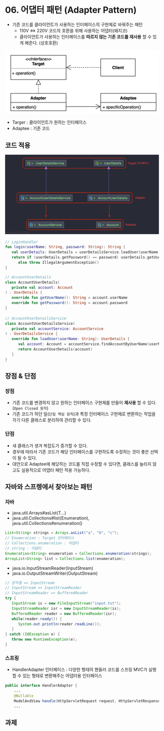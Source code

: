 # 06. 어댑터 패턴 (Adapter Pattern)
- 기존 코드를 클라이언트가 사용하는 인터페이스의 구현체로 바꿔주는 패턴
  - 110V <=> 220V 코드의 호환을 위해 사용하는 어댑터(돼지코)
  - 클라이언트가 사용하는 인터페이스를 **따르지 않는 기존 코드를 재사용** 할 수 있게 해준다. (상호호환)

![어댑터 패턴](./assets/adapter_pattern.png)

- Targer : 클라이언트가 원하는 인터페이스
- Adaptee : 기존 코드

## 코드 적용
![코드 적용](./assets/adapter_pattern_design.png)

```kotlin
// LoginHandler
fun login(userName: String, password: String): String {
   val userDetails: UserDetails = userDetailsService.loadUser(userName)
   return if (userDetails.getPassword() == password) userDetails.getUserName()
      else throw IllegalArgumentException()
}
```

```kotlin
// AccountUserDetails
class AccountUserDetails(
   private val account: Account
) : UserDetails {
   override fun getUserName(): String = account.userName
   override fun getPassword(): String = account.password
}

// AccountUserDetailsService
class AccountUserDetailsService(
   private val accountService: AccountService
) : UserDetailsService {
   override fun loadUser(userName: String): UserDetails {
      val account: Account = accountService.findAccountByUserName(userName)
      return AccountUserDetails(account)
   }
}
```

## 장점 & 단점
### 장점
- 기존 코드를 변경하지 않고 원하는 인터페이스 구현체를 만들어 **재사용** 할 수 있다. (`Open Closed 원칙`)
- 기존 코드가 하던 일(`단일 책임 원칙`)과 특정 인터페이스 구현체로 변환하는 작업을 각기 다른 클래스로 분리하여 관리할 수 있다.

### 단점
- 새 클래스가 생겨 복잡도가 증가할 수 있다.
- 경우에 따라서 기존 코드가 해당 인터페이스를 구현하도록 수정하는 것이 좋은 선택이 될 수 있다.
- 대안으로 Adaptee에 해당하는 코드를 직접 수정할 수 있다면, 클래스를 늘리지 않고도 실용적으로 어댑터 패턴 적용 가능하다.

## 자바와 스프렝에서 찾아보는 패턴
### 자바
- java.util.Arrays#asList(T...)
- java.util.Collections#list(Enumeration), java.util.Collections#enumeration()
```java
List<String> strings = Arrays.asList("a", "b", "c");
// Enumeration : Target 인터페이스
// Collections.enumeration : 어댑터
// string : 어댑티
Enumeration<String> enumeration = Collections.enumeration(strings);
ArrayList<String> list = Collections.list(enumeration);
```
- java.io.InputStreamReader(InputStream)
- java.io.OutputStreamWriter(OutputStream)
```java
// 문자열 => InputStream
// InputStream => InputStreamReader
// InputStreamReader => BufferedReader
try {
   InputStream is = new FileInputStream("input.txt");
   InputStreamReader isr = new InputStreamReader(is);
   BufferedReader reader = new BufferedReader(isr);
   while(reader.ready()) {
      System.out.println(reader.readLine());
   }
} catch (IOException e) {
   throw new RuntimeException(e);
}
```

### 스프링
- HandlerAdapter 인터페이스 : 다양한 형태의 핸들러 코드를 스프링 MVC가 실행할 수 있는 형태로 변환해주는 어댑터용 인터페이스
```java
public interface HandlerAdapter {
    ...
	@Nullable
	ModelAndView handle(HttpServletRequest request, HttpServletResponse response, Object handler) throws Exception;
	...
```

## 과제
